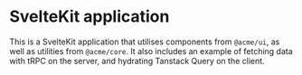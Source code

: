 # SvelteKit application

This is a SvelteKit application that utilises components from `@acme/ui`, as well as utilities from `@acme/core`. It also includes an example of fetching data with tRPC on the server, and hydrating Tanstack Query on the client.
